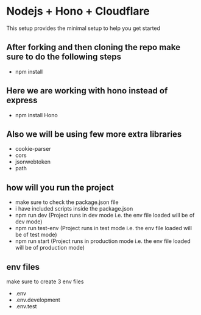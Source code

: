 # Nodejs + Hono + Cloudflare

This setup provides the minimal setup to help you get started

## After forking and then cloning the repo make sure to do the following steps
- npm install

## Here we are working with hono instead of express 
- npm install Hono

## Also we will be using few more extra libraries
- cookie-parser
- cors
- jsonwebtoken
- path 

## how will you run the project
- make sure to check the package.json file
- i have included scripts inside the package.json
- npm run dev (Project runs in dev mode i.e. the env file loaded will be of dev mode)
- npm run test-env (Project runs in test mode i.e. the env file loaded will be of test mode)
- npm run start (Project runs in production mode i.e. the env file loaded will be of production mode)

## env files
 make sure to create 3 env files
- .env
- .env.development
- .env.test

